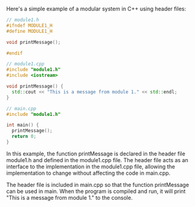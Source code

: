Here's a simple example of a modular system in C++ using header files:

```cpp
// module1.h
#ifndef MODULE1_H
#define MODULE1_H

void printMessage();

#endif

// module1.cpp
#include "module1.h"
#include <iostream>

void printMessage() {
  std::cout << "This is a message from module 1." << std::endl;
}

// main.cpp
#include "module1.h"

int main() {
  printMessage();
  return 0;
}

```
In this example, the function printMessage is declared in the header file module1.h and defined in the module1.cpp file. The header file acts as an interface to the implementation in the module1.cpp file, allowing the implementation to change without affecting the code in main.cpp.

The header file is included in main.cpp so that the function printMessage can be used in main. When the program is compiled and run, it will print "This is a message from module 1." to the console.
